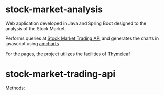 # stock-market-analysis

Web application developed in Java and Spring Boot designed to the analysis of the Stock Market.

Performs queries at [Stock Market Trading API](https://stock-market-trading-api.herokuapp.com) and generates the charts in javascript using [amcharts](https://www.amcharts.com/)

For the pages, the project utilizes the facilities of [Thymeleaf](https://www.thymeleaf.org/)

# stock-market-trading-api

Methods:

